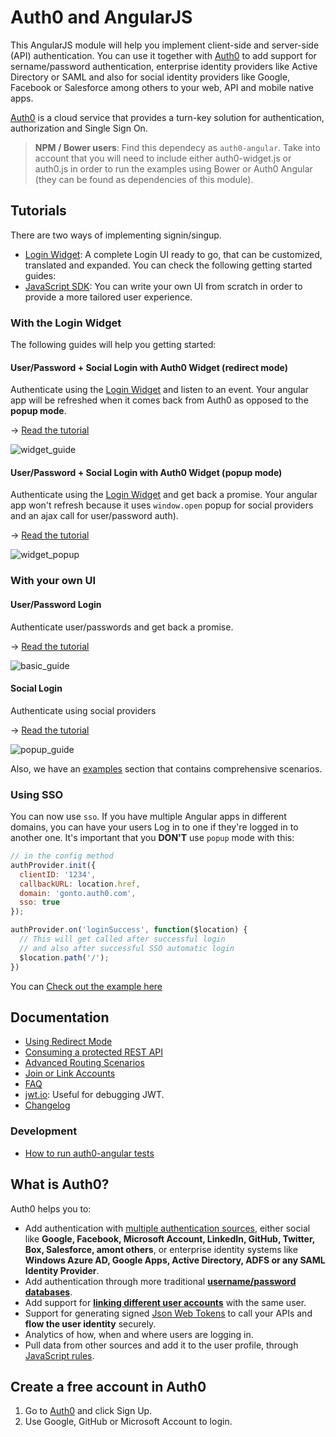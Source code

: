 # Auth0 and AngularJS

This AngularJS module will help you implement client-side and server-side (API) authentication. You can use it together with [Auth0](https://www.auth0.com) to add support for sername/password authentication, enterprise identity providers like Active Directory or SAML and also for social identity providers like Google, Facebook or Salesforce among others to your web, API and mobile native apps.

[Auth0](https://www.auth0.com) is a cloud service that provides a turn-key solution for authentication, authorization and Single Sign On.

> **NPM / Bower users**: Find this dependecy as `auth0-angular`. Take into account that you will need to include either auth0-widget.js or auth0.js in order to run the examples using Bower or Auth0 Angular (they can be found as dependencies of this module).

## Tutorials

There are two ways of implementing signin/singup. 
 * [Login Widget](https://docs.auth0.com/login-widget2): A complete Login UI ready to go, that can be customized, translated and expanded. You can check the following getting started guides:
 * [JavaScript SDK](https://github.com/auth0/auth0.js): You can write your own UI from scratch in order to provide a more tailored user experience.

### With the Login Widget

The following guides will help you getting started:

#### User/Password + Social Login with Auth0 Widget (redirect mode)

Authenticate using the [Login Widget](https://docs.auth0.com/login-widget2) and listen to an event. Your angular app will be refreshed when it comes back from Auth0 as opposed to the __popup mode__. 

  → [Read the tutorial](docs/widget-redirect.md)
   
   ![widget_guide](https://cloud.githubusercontent.com/assets/419703/2867712/3580ca60-d23a-11e3-8312-636a309d7af0.gif)

#### User/Password + Social Login with Auth0 Widget (popup mode)

Authenticate using the [Login Widget](https://docs.auth0.com/login-widget2) and get back a promise. Your angular app won't refresh because it uses `window.open` popup for social providers and an ajax call for user/password auth).
    
  → [Read the tutorial](docs/widget-popup.md)    
    
   ![widget_popup](https://cloud.githubusercontent.com/assets/419703/2959883/1b7e1d9a-dab7-11e3-8060-bb14b3430e03.gif)
    

### With your own UI

#### User/Password Login

Authenticate user/passwords and get back a promise.

  → [Read the tutorial](docs/jssdk.md)
   
   ![basic_guide](https://cloud.githubusercontent.com/assets/419703/2867713/35ac5914-d23a-11e3-91f9-b6365a10137f.gif)
  
#### Social Login

Authenticate using social providers

  → [Read the tutorial](docs/jssdk.md#social-authentication)
  
   ![popup_guide](https://cloud.githubusercontent.com/assets/419703/2883025/e09a9158-d495-11e3-814b-32ae41ce1cc6.gif)
  
Also, we have an [examples](examples) section that contains comprehensive scenarios.

### Using SSO

You can now use `sso`. If you have multiple Angular apps in different domains, you can have your users Log in to one if they're logged in to another one. It's important that you **DON'T** use `popup` mode with this:

````js
// in the config method
authProvider.init({
  clientID: '1234',
  callbackURL: location.href,
  domain: 'gonto.auth0.com',
  sso: true
});

authProvider.on('loginSuccess', function($location) {
  // This will get called after successful login 
  // and also after successful SSO automatic login
  $location.path('/');
})
````

You can [Check out the example here](https://github.com/auth0/auth0-angular/tree/master/examples/sso)

## Documentation
 * [Using Redirect Mode](docs/redirect.md) 
 * [Consuming a protected REST API](docs/backend.md)
 * [Advanced Routing Scenarios](docs/routing.md)
 * [Join or Link Accounts](docs/link-accounts.md)
 * [FAQ](docs/faq.md)
 * [jwt.io](http://jwt.io/): Useful for debugging JWT.
 * [Changelog](CHANGELOG.md)


### Development 
 * [How to run auth0-angular tests](docs/testing.md)


## What is Auth0?

Auth0 helps you to:

* Add authentication with [multiple authentication sources](https://docs.auth0.com/identityproviders), either social like **Google, Facebook, Microsoft Account, LinkedIn, GitHub, Twitter, Box, Salesforce, amont others**, or enterprise identity systems like **Windows Azure AD, Google Apps, Active Directory, ADFS or any SAML Identity Provider**.
* Add authentication through more traditional **[username/password databases](https://docs.auth0.com/mysql-connection-tutorial)**.
* Add support for **[linking different user accounts](https://docs.auth0.com/link-accounts)** with the same user.
* Support for generating signed [Json Web Tokens](https://docs.auth0.com/jwt) to call your APIs and **flow the user identity** securely.
* Analytics of how, when and where users are logging in.
* Pull data from other sources and add it to the user profile, through [JavaScript rules](https://docs.auth0.com/rules).

## Create a free account in Auth0

1. Go to [Auth0](https://auth0.com) and click Sign Up.
2. Use Google, GitHub or Microsoft Account to login.

